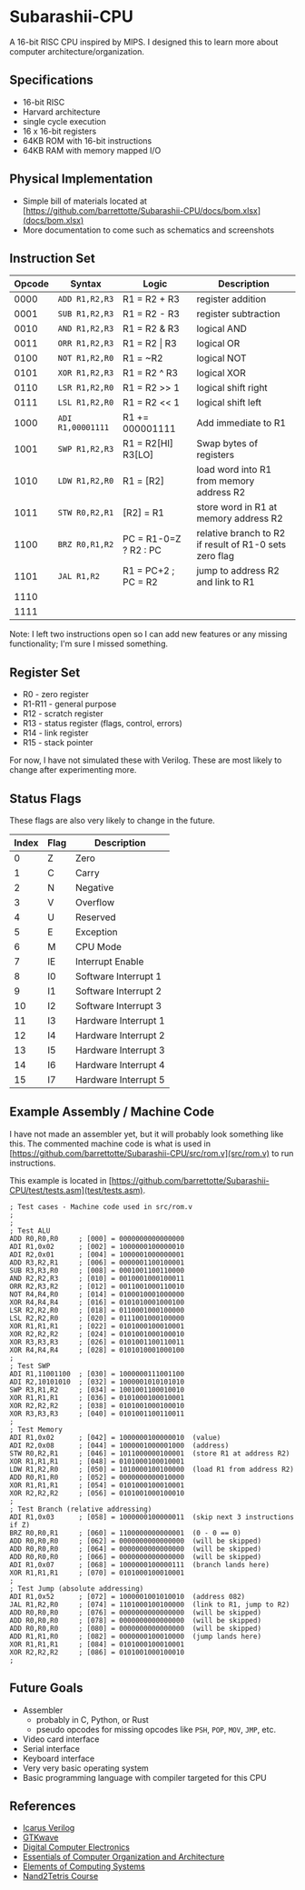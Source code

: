# Subarashii-CPU

A 16-bit RISC CPU inspired by MIPS. 
I designed this to learn more about computer architecture/organization.


## Specifications
* 16-bit RISC
* Harvard architecture
* single cycle execution
* 16 x 16-bit registers
* 64KB ROM with 16-bit instructions
* 64KB RAM with memory mapped I/O



## Physical Implementation
* Simple bill of materials located at [https://github.com/barrettotte/Subarashii-CPU/docs/bom.xlsx](docs/bom.xlsx)
* More documentation to come such as schematics and screenshots



## Instruction Set
| Opcode | Syntax                | Logic                  | Description                                             |
| ------ | --------------------- | ---------------------- | ------------------------------------------------------- |
| 0000   | ```ADD R1,R2,R3```    | R1 = R2 + R3           | register addition                                       |
| 0001   | ```SUB R1,R2,R3```    | R1 = R2 - R3           | register subtraction                                    |
| 0010   | ```AND R1,R2,R3```    | R1 = R2 & R3           | logical AND                                             |
| 0011   | ```ORR R1,R2,R3```    | R1 = R2 \| R3          | logical OR                                              |
| 0100   | ```NOT R1,R2,R0```    | R1 = ~R2               | logical NOT                                             |
| 0101   | ```XOR R1,R2,R3```    | R1 = R2 ^ R3           | logical XOR                                             |
| 0110   | ```LSR R1,R2,R0```    | R1 = R2 >> 1           | logical shift right                                     |
| 0111   | ```LSL R1,R2,R0```    | R1 = R2 << 1           | logical shift left                                      |
| 1000   | ```ADI R1,00001111``` | R1 += 000001111        | Add immediate to R1                                     |
| 1001   | ```SWP R1,R2,R3```    | R1 = R2[HI] R3[LO]     | Swap bytes of registers                                 |
| 1010   | ```LDW R1,R2,R0```    | R1 = [R2]              | load word into R1 from memory address R2                |
| 1011   | ```STW R0,R2,R1```    | [R2] = R1              | store word in R1 at memory address R2                   |
| 1100   | ```BRZ R0,R1,R2```    | PC = R1-0=Z ? R2 : PC  | relative branch to R2 if result of R1-0 sets zero flag  |
| 1101   | ```JAL R1,R2```       | R1 = PC+2 ; PC = R2    | jump to address R2 and link to R1                       |
| 1110   | ``` ```               |                        |                                                         |
| 1111   | ``` ```               |                        |                                                         |


Note: I left two instructions open so I can add new features or any missing functionality; I'm sure I missed something.


## Register Set
* R0     - zero register
* R1-R11 - general purpose
* R12    - scratch register 
* R13    - status register (flags, control, errors)
* R14    - link register
* R15    - stack pointer

For now, I have not simulated these with Verilog. 
These are most likely to change after experimenting more.


## Status Flags
These flags are also very likely to change in the future.

| Index | Flag | Description          |
| ----- | ---- | -------------------- |
| 0     | Z    | Zero                 |
| 1     | C    | Carry                |
| 2     | N    | Negative             |
| 3     | V    | Overflow             |
| 4     | U    | Reserved             |
| 5     | E    | Exception            |
| 6     | M    | CPU Mode             |
| 7     | IE   | Interrupt Enable     |
| 8     | I0   | Software Interrupt 1 |
| 9     | I1   | Software Interrupt 2 |
| 10    | I2   | Software Interrupt 3 |
| 11    | I3   | Hardware Interrupt 1 |
| 12    | I4   | Hardware Interrupt 2 |
| 13    | I5   | Hardware Interrupt 3 |
| 14    | I6   | Hardware Interrupt 4 | 
| 15    | I7   | Hardware Interrupt 5 |


## Example Assembly / Machine Code
I have not made an assembler yet, but it will probably look something like this.
The commented machine code is what is used in [https://github.com/barrettotte/Subarashii-CPU/src/rom.v](src/rom.v) to run instructions.

This example is located in [https://github.com/barrettotte/Subarashii-CPU/test/tests.asm](test/tests.asm).
```assembly
; Test cases - Machine code used in src/rom.v
;
;
; Test ALU
ADD R0,R0,R0     ; [000] = 0000000000000000
ADI R1,0x02      ; [002] = 1000000100000010
ADI R2,0x01      ; [004] = 1000001000000001
ADD R3,R2,R1     ; [006] = 0000001100100001
SUB R3,R3,R0     ; [008] = 0001001100110000
AND R2,R2,R3     ; [010] = 0010001000100011
ORR R2,R3,R2     ; [012] = 0011001000110010
NOT R4,R4,R0     ; [014] = 0100010001000000
XOR R4,R4,R4     ; [016] = 0101010001000100
LSR R2,R2,R0     ; [018] = 0110001000100000
LSL R2,R2,R0     ; [020] = 0111001000100000
XOR R1,R1,R1     ; [022] = 0101000100010001
XOR R2,R2,R2     ; [024] = 0101001000100010
XOR R3,R3,R3     ; [026] = 0101001100110011
XOR R4,R4,R4     ; [028] = 0101010001000100
;
; Test SWP
ADI R1,11001100  ; [030] = 1000000111001100
ADI R2,10101010  ; [032] = 1000001010101010
SWP R3,R1,R2     ; [034] = 1001001100010010
XOR R1,R1,R1     ; [036] = 0101000100010001
XOR R2,R2,R2     ; [038] = 0101001000100010
XOR R3,R3,R3     ; [040] = 0101001100110011
;
; Test Memory
ADI R1,0x02      ; [042] = 1000000100000010  (value)
ADI R2,0x08      ; [044] = 1000001000001000  (address)
STW R0,R2,R1     ; [046] = 1011000000100001  (store R1 at address R2)
XOR R1,R1,R1     ; [048] = 0101000100010001
LDW R1,R2,R0     ; [050] = 1010000100100000  (load R1 from address R2)
ADD R0,R1,R0     ; [052] = 0000000000010000
XOR R1,R1,R1     ; [054] = 0101000100010001
XOR R2,R2,R2     ; [056] = 0101001000100010
;
; Test Branch (relative addressing)
ADI R1,0x03      ; [058] = 1000000100000011  (skip next 3 instructions if Z)
BRZ R0,R0,R1     ; [060] = 1100000000000001  (0 - 0 == 0)
ADD R0,R0,R0     ; [062] = 0000000000000000  (will be skipped)
ADD R0,R0,R0     ; [064] = 0000000000000000  (will be skipped)
ADD R0,R0,R0     ; [066] = 0000000000000000  (will be skipped)
ADI R1,0x07      ; [068] = 1000000100000111  (branch lands here)
XOR R1,R1,R1     ; [070] = 0101000100010001
;
; Test Jump (absolute addressing)
ADI R1,0x52      ; [072] = 1000001001010010  (address 082)
JAL R1,R2,R0     ; [074] = 1101000100100000  (link to R1, jump to R2)
ADD R0,R0,R0     ; [076] = 0000000000000000  (will be skipped)
ADD R0,R0,R0     ; [078] = 0000000000000000  (will be skipped)
ADD R0,R0,R0     ; [080] = 0000000000000000  (will be skipped)
ADD R1,R1,R0     ; [082] = 0000000100010000  (jump lands here)
XOR R1,R1,R1     ; [084] = 0101000100010001
XOR R2,R2,R2     ; [086] = 0101001000100010
;
```


## Future Goals
* Assembler
  * probably in C, Python, or Rust
  * pseudo opcodes for missing opcodes like ```PSH```, ```POP```, ```MOV```, ```JMP```, etc.
* Video card interface
* Serial interface
* Keyboard interface
* Very very basic operating system
* Basic programming language with compiler targeted for this CPU


## References
* [Icarus Verilog](http://iverilog.icarus.com/)
* [GTKwave](http://gtkwave.sourceforge.net/)
* [Digital Computer Electronics](https://www.amazon.com/Digital-Computer-Electronics-Albert-Malvino/dp/0028005945)
* [Essentials of Computer Organization and Architecture](https://www.amazon.com/Essentials-Computer-Organization-Architecture-Linda/dp/1284123030)
* [Elements of Computing Systems](https://www.amazon.com/Elements-Computing-Systems-Building-Principles/dp/0262640686)
* [Nand2Tetris Course](https://www.nand2tetris.org/)
